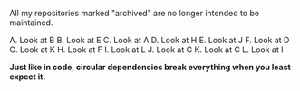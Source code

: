 All my repositories marked "archived" are no longer intended to be maintained.

A. Look at B
B. Look at E
C. Look at A
D. Look at H
E. Look at J
F. Look at D
G. Look at K
H. Look at F
I. Look at L
J. Look at G
K. Look at C
L. Look at I

**Just like in code, circular dependencies break everything when you least expect it.**
